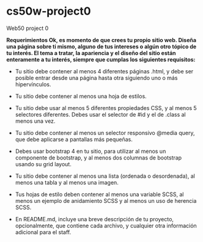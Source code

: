 # cs50w-project0
Web50 project 0



**Requerimientos
Ok, es momento de que crees tu propio sitio web. Diseña una página sobre ti mismo, alguno de tus intereses o algún otro tópico de tu interés. El tema a tratar, la apariencia y el diseño del sitio están enteramente a tu interés, siempre que cumplas los siguientes requisitos:**

    
-   Tu sitio debe contener al menos 4 diferentes páginas .html, y debe ser posible entrar desde una página hasta otra siguiendo uno o más hipervínculos.

-   Tu sitio debe contener al menos una hoja de estilos.

-   Tu sitio debe usar al menos 5 diferentes propiedades CSS, y al menos 5 selectores diferentes. Debes usar el selector de #id y el de .class al menos una vez.

-   Tu sitio debe contener al menos un selector responsivo @media query, que debe aplicarse a pantallas más pequeñas.

-   Debes usar bootstrap 4 en tu sitio, para utilizar al menos un componente de bootstrap, y al menos dos columnas de bootstrap usando su grid layout.

-   Tu sitio debe contener al menos una lista (ordenada o desordenada), al menos una tabla y al menos una imagen.

-   Tus hojas de estilo deben contener al menos una variable SCSS, al menos un ejemplo de anidamiento SCSS y al menos un uso de herencia SCSS.

-   En README.md, incluye una breve descripción de tu proyecto, opcionalmente, que contiene cada archivo, y cualquier otra información adicional para el staff.
